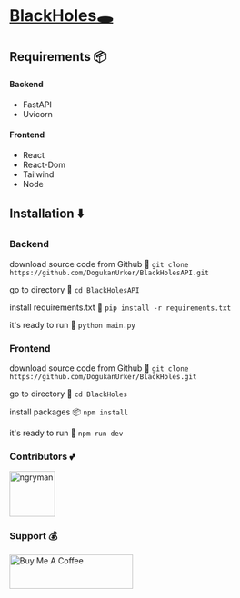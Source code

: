 # [BlackHoles🕳️](https://dogukanurker.com/blackholes)

## Requirements 📦

#### Backend
- FastAPI
- Uvicorn

#### Frontend
- React
- React-Dom
- Tailwind
- Node

## Installation ⬇️

### Backend

download source code from Github 💾
`git clone https://github.com/DogukanUrker/BlackHolesAPI.git`

go to directory 📁
`cd BlackHolesAPI`

install requirements.txt 🔽
`pip install -r requirements.txt`

it's ready to run 🎉
`python main.py`

### Frontend
download source code from Github 💾
`git clone https://github.com/DogukanUrker/BlackHoles.git`

go to directory 📁
`cd BlackHoles`

install packages 📦
`npm install`

it's ready to run 🎉
`npm run dev`

### Contributors 💕

<a href="https://github.com/dogukanurker"><img src="https://avatars.githubusercontent.com/u/62756402" title="ngryman" width="80" height="80"></a>

### Support 💰

<a href="https://dogukanurker.com/donate" target="_blank"><img src="https://cdn.buymeacoffee.com/buttons/v2/arial-red.png" alt="Buy Me A Coffee" style="height: 60px !important;width: 217px !important;" ></a>
